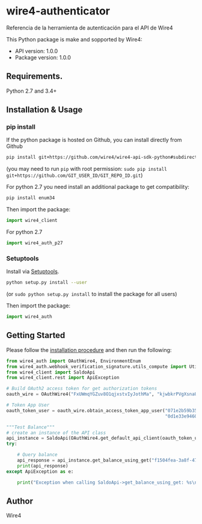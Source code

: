 # wire4-authenticator
Referencia de la herramienta de autenticación para el API de Wire4

This Python package is make and sopported by Wire4:

- API version: 1.0.0
- Package version: 1.0.0

## Requirements.

Python 2.7 and 3.4+

## Installation & Usage
### pip install

If the python package is hosted on Github, you can install directly from Github

```sh
pip install git+https://github.com/wire4/wire4-api-sdk-python#subdirectory=authenticator
```
(you may need to run `pip` with root permission: `sudo pip install git+https://github.com/GIT_USER_ID/GIT_REPO_ID.git`)

For python 2.7 you need install an additional package to get compatibility: 

```sh
pip install enum34
```

Then import the package:
```python
import wire4_client 
```

For python 2.7

```python
import wire4_auth_p27 
```


### Setuptools

Install via [Setuptools](http://pypi.python.org/pypi/setuptools).

```sh
python setup.py install --user
```
(or `sudo python setup.py install` to install the package for all users)

Then import the package:
```python
import wire4_auth
```

## Getting Started

Please follow the [installation procedure](#installation--usage) and then run the following:

```python
from wire4_auth import OAuthWire4, EnvironmentEnum
from wire4_auth.webhook_verification_signature.utils_compute import UtilsCompute
from wire4_client import SaldoApi
from wire4_client.rest import ApiException

# Build OAuth2 access token for get authorization tokens
oauth_wire = OAuthWire4("FxUWmqYGZuv8O1qjxstvIyJothMa", "kjwbkrPVgXsnaUGzthj55dsFhx4a", EnvironmentEnum.SANDBOX)

# Token App User
oauth_token_user = oauth_wire.obtain_access_token_app_user("071e2b59b354186b3a0158de493536@sandbox.wire4.mx",
                                                           "0d1e33e94604f01b4e00d2fcb6b48f", "spei_admin")

"""Test Balance"""
# create an instance of the API class
api_instance = SaldoApi(OAuthWire4.get_default_api_client(oauth_token_user))
try:

    # Query balance
    api_response = api_instance.get_balance_using_get("f1504fea-3a8f-475a-a50a-90d3c40efc59")
    print(api_response)
except ApiException as e:

    print("Exception when calling SaldoApi->get_balance_using_get: %s\n" % e)
```

## Author

Wire4
